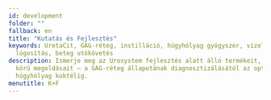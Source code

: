 ```yaml
---
id: development
folder: ""
fallback: en
title: "Kutatás és Fejlesztés"
keywords: UretaCit, GAG-réteg, instilláció, húgyhólyag gyógyszer, vizelet
  lúgosítás, beteg utókövetés
description: Ismerje meg az Urosystem fejlesztés alatt álló termékeit, teljes
  körű megoldásait – a GAG-réteg állapotának diagnosztizálásától az optimális
  húgyhólyag koktélig.
menutitle: K+F
---
```

